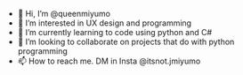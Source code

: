 - 👋 Hi, I’m @queenmiyumo
- 👀 I’m interested in UX design and programming 
- 🌱 I’m currently learning to code using python and C# 
- 💞️ I’m looking to collaborate on projects that do with python programming
- 📫 How to reach me. DM in Insta @itsnot.jmiyumo

<!---
queenmiyumo/queenmiyumo is a ✨ special ✨ repository because its `README.md` (this file) appears on your GitHub profile.
You can click the Preview link to take a look at your changes.
--->
